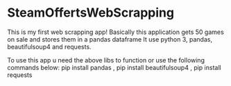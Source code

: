 # SteamOffertsWebScrapping
This is my first web scrapping app!
Basically this application gets 50 games on sale and stores them in a pandas dataframe
It use python 3, pandas, beautifulsoup4 and requests.

To use this app u need the above libs to function or use the following commands below:
pip install pandas ,
pip install beautifulsoup4 ,
pip install requests
